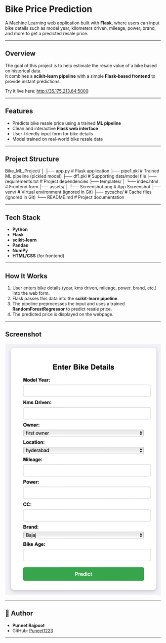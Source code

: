 #  Bike Price Prediction  

A Machine Learning web application built with **Flask**, where users can input bike details such as model year, kilometers driven, mileage, power, brand, and more to get a predicted resale price.  

---

##  Overview  
The goal of this project is to help estimate the resale value of a bike based on historical data.  
It combines a **scikit-learn pipeline** with a simple **Flask-based frontend** to provide instant predictions. 

Try it live here: http://35.175.213.64:5000

---

##  Features  
- Predicts bike resale price using a trained **ML pipeline**  
- Clean and interactive **Flask web interface**  
- User-friendly input form for bike details  
- Model trained on real-world bike resale data  

---

##  Project Structure  

Bike_ML_Project/
│
├── app.py # Flask application
├── pipe1.pkl # Trained ML pipeline (pickled model)
├── df1.pkl # Supporting data/model file
├── requirements.txt # Project dependencies
├── templates/
│ └── index.html # Frontend form
├── assets/
│ └── Screenshot.png # App Screenshot
├── venv/ # Virtual environment (ignored in Git)
├── pycache/ # Cache files (ignored in Git)
└── README.md # Project documentation

---

##  Tech Stack  
- **Python**  
- **Flask**  
- **scikit-learn**  
- **Pandas**  
- **NumPy**  
- **HTML/CSS** (for frontend)  

---

##  How It Works  
1. User enters bike details (year, kms driven, mileage, power, brand, etc.) into the web form.  
2. Flask passes this data into the **scikit-learn pipeline**.  
3. The pipeline preprocesses the input and uses a trained **RandomForestRegressor** to predict resale price.  
4. The predicted price is displayed on the webpage.  

---

##  Screenshot  
![App Screenshot](assets/Screenshot.png)


---

## 👨 Author  
- **Puneet Rajpoot**  
- GitHub: [Puneet1223](https://github.com/Puneet1223)  

---
